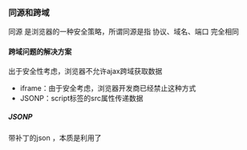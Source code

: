 ### 同源和跨域
同源 是浏览器的一种安全策略，所谓同源是指  协议、域名、端口 完全相同

#### 跨域问题的解决方案
出于安全性考虑，浏览器不允许ajax跨域获取数据
  
  - iframe：由于安全考虑，浏览器开发商已经禁止这种方式
  - JSONP：script标签的src属性传递数据

##### JSONP
带补丁的json ，本质是利用了<script src=''><script>标签具有可跨域的特性，有服务端返回一个预先定义好的js函数的调用，并且将服务器数据以该函数参数的形式传递过来